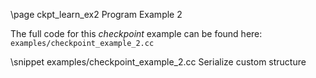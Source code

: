 \page ckpt_learn_ex2 Program Example 2

The full code for this *checkpoint* example can be found here:
`examples/checkpoint_example_2.cc`

\snippet examples/checkpoint_example_2.cc Serialize custom structure

